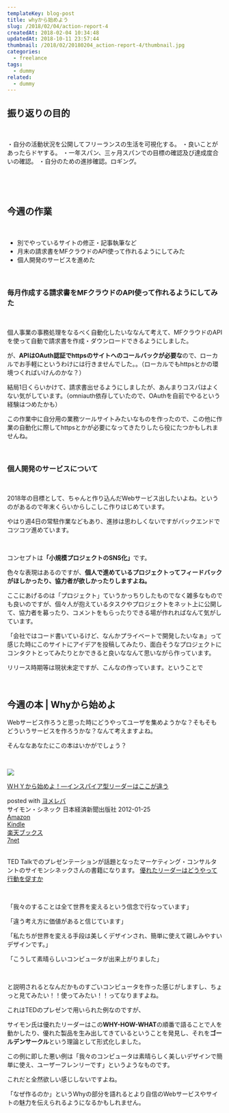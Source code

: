 ```yaml
---
templateKey: blog-post
title: whyから始めよう
slug: /2018/02/04/action-report-4
createdAt: 2018-02-04 10:34:48
updatedAt: 2018-10-11 23:57:44
thumbnail: /2018/02/20180204_action-report-4/thumbnail.jpg
categories:
  - freelance
tags:
  - dummy
related:
  - dummy
---
```


<h2 id="toc_id_1">振り返りの目的</h2>
&nbsp;

・自分の活動状況を公開してフリーランスの生活を可視化する。
・良いことがあったらドヤする。
・一年スパン、三ヶ月スパンでの目標の確認及び達成度合いの確認。
・自分のための進捗確認。ロギング。

&nbsp;

<div class="adsense"></div>

&nbsp;
<h2>今週の作業</h2>
&nbsp;
<ul>
 	<li>別でやっているサイトの修正・記事執筆など</li>
 	<li>月末の請求書をMFクラウドのAPI使って作れるようにしてみた</li>
 	<li>個人開発のサービスを進めた</li>
</ul>
&nbsp;
<h3>毎月作成する請求書をMFクラウドのAPI使って作れるようにしてみた</h3>
&nbsp;

個人事業の事務処理をなるべく自動化したいななんて考えて、MFクラウドのAPIを使って自動で請求書を作成・ダウンロードできるようにしました。

が、<strong>APIはOAuth認証でhttpsのサイトへのコールバックが必要な</strong>ので、ローカルでお手軽にというわけには行きませんでした。。（ローカルでもhttpsとかの環境つくればいけんのかな？）

結局1日くらいかけて、請求書出せるようにしましたが、あんまりコスパはよくない気がしています。（omniauth依存していたので、OAuthを自前でやるという経験はつめたかも）

この作業中に自分用の業務ツールサイトみたいなものを作ったので、この他に作業の自動化に際してhttpsとかが必要になってきたりしたら役にたつかもしれませんね。

&nbsp;
<h3>個人開発のサービスについて</h3>
&nbsp;

2018年の目標として、ちゃんと作り込んだWebサービス出したいよね。というのがあるので年末くらいからしこしこ作りはじめています。

やはり週4日の常駐作業などもあり、進捗は思わしくないですがバックエンドでコツコツ進めています。

&nbsp;

コンセプトは<strong>「小規模プロジェクトのSNS化」</strong>です。

色々な表現はあるのですが、<strong>個人で進めているプロジェクトってフィードバックがほしかったり、協力者が欲しかったりしますよね。</strong>

ここにあげるのは「プロジェクト」ていうかっちりしたものでなく雑多なものでも良いのですが、個々人が抱えているタスクやプロジェクトをネット上に公開して、協力者を募ったり、コメントをもらったりできる場が作れればなんて気がしています。

「会社ではコード書いているけど、なんかプライベートで開発したいなぁ」って感じた時にこのサイトにアイデアを投稿してみたり、面白そうなプロジェクトにコンタクトとってみたりとかできると良いななんて思いながら作っています。

リリース時期等は現状未定ですが、こんなの作っています。ということで

&nbsp;
<h2>今週の本 | Whyから始めよ</h2>
Webサービス作ろうと思った時にどうやってユーザを集めようかな？そもそもどういうサービスを作ろうかな？なんて考えますよね。

そんななあなたにこの本はいかがでしょう？

&nbsp;
<div class="cstmreba">
<div class="booklink-box">
<div class="booklink-image"><a href="http://www.amazon.co.jp/exec/obidos/asin/4532317673/llg01-22/" target="_blank" rel="noopener"><img style="border: none;" src="https://images-fe.ssl-images-amazon.com/images/I/415TYu5cQ4L._SL320_.jpg" /></a></div>
<div class="booklink-info">
<div class="booklink-name">

<a href="http://www.amazon.co.jp/exec/obidos/asin/4532317673/llg01-22/" target="_blank" rel="noopener">ＷＨＹから始めよ！―インスパイア型リーダーはここが違う</a>
<div class="booklink-powered-date">posted with <a href="https://yomereba.com" target="_blank" rel="nofollow noopener">ヨメレバ</a></div>
</div>
<div class="booklink-detail">サイモン・シネック 日本経済新聞出版社 2012-01-25</div>
<div class="booklink-link2">
<div class="shoplinkamazon"><a href="http://www.amazon.co.jp/exec/obidos/asin/4532317673/llg01-22/" target="_blank" rel="noopener">Amazon</a></div>
<div class="shoplinkkindle"><a href="http://www.amazon.co.jp/gp/search?keywords=%82v%82g%82x%82%A9%82%E7%8En%82%DF%82%E6%81I%81%5C%83C%83%93%83X%83p%83C%83A%8C%5E%83%8A%81%5B%83_%81%5B%82%CD%82%B1%82%B1%82%AA%88%E1%82%A4&amp;__mk_ja_JP=%83J%83%5E%83J%83i&amp;url=node%3D2275256051&amp;tag=llg01-22" target="_blank" rel="noopener">Kindle</a></div>
<div class="shoplinkrakuten"><a href="https://hb.afl.rakuten.co.jp/hgc/163854b7.d97e8d5b.163854b8.3c41ae34/?pc=http%3A%2F%2Fbooks.rakuten.co.jp%2Frb%2F11466366%2F%3Fscid%3Daf_ich_link_urltxt%26m%3Dhttp%3A%2F%2Fm.rakuten.co.jp%2Fev%2Fbook%2F" target="_blank" rel="noopener">楽天ブックス</a></div>
<div class="shoplinkseven"><a href="https://px.a8.net/svt/ejp?a8mat=2TXHHI+FDP7OQ+2N1Y+BW8O2&amp;a8ejpredirect=http%3A%2F%2F7af-ent.omni7.jp%2Frelay%2Faffiliate%2FentranceProcess.do%3Furl%3Dhttp%253A%252F%252F7net.omni7.jp%252Fsearch%252F%253FsearchKeywordFlg%253D1%2526keyword%253D4-53-231767-6%252520%25257C%2525204-532-31767-6%252520%25257C%2525204-5323-1767-6%252520%25257C%2525204-53231-767-6%252520%25257C%2525204-532317-67-6%252520%25257C%2525204-5323176-7-6" target="_blank" rel="noopener">7net</a><img src="https://www17.a8.net/0.gif?a8mat=2TXHHI+FDP7OQ+2N1Y+BW8O2" alt="" width="1" height="1" border="0" /></div>
</div>
</div>
<div class="booklink-footer"></div>
</div>
</div>
&nbsp;

TED Talkでのプレゼンテーションが話題となったマーケティング・コンサルタントのサイモンシネックさんの書籍になります。
<a href="https://www.ted.com/talks/simon_sinek_how_great_leaders_inspire_action/transcript?language=ja">優れたリーダーはどうやって行動を促すか</a>

&nbsp;

「我々のすることは全て世界を変えるという信念で行なっています」

「違う考え方に価値があると信じています」

「私たちが世界を変える手段は美しくデザインされ、簡単に使えて親しみやすいデザインです。」

「こうして素晴らしいコンピュータが出来上がりました」

&nbsp;

と説明されるとなんだかものすごいコンピュータを作った感じがしますし、ちょっと見てみたい！！使ってみたい！！ってなりますよね。

これはTEDのプレゼンで用いられた例なのですが、

サイモン氏は優れたリーダーはこの<strong>WHY-HOW-WHAT</strong>の順番で語ることで人を動かしたり、優れた製品を生み出してきているということを発見し、それを<strong>ゴールデンサークル</strong>という理論として形式化しました。

この例に即した悪い例は「我々のコンピュータは素晴らしく美しいデザインで簡単に使え、ユーザーフレンリーです」というようなものです。

これだと全然欲しい感じしないですよね。

「なぜ作るのか」というWhyの部分を語れるとより自信のWebサービスやサイトの魅力を伝えられるようになるかもしれません。

&nbsp;

&nbsp;

<div class="after-article"></div>
